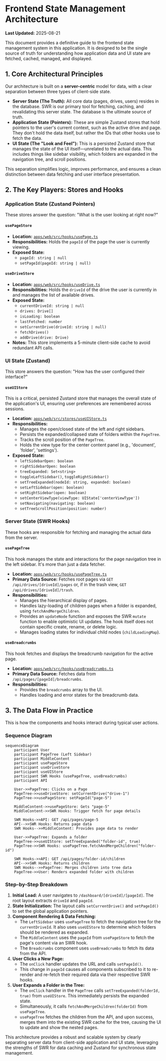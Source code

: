 # Frontend State Management Architecture

**Last Updated:** 2025-08-21

This document provides a definitive guide to the frontend state management system in this application. It is designed to be the single source of truth for understanding how application data and UI state are fetched, cached, managed, and displayed.

## 1. Core Architectural Principles

Our architecture is built on a **server-centric** model for data, with a clear separation between three types of client-side state.

- **Server State (The Truth):** All core data (pages, drives, users) resides in the database. SWR is our primary tool for fetching, caching, and revalidating this server state. The database is the ultimate source of truth.
- **Application State (Pointers):** These are simple Zustand stores that hold pointers to the user's current context, such as the active drive and page. They don't hold the data itself, but rather the IDs that other hooks use to fetch the data.
- **UI State (The "Look and Feel"):** This is a persisted Zustand store that manages the state of the UI itself—unrelated to the actual data. This includes things like sidebar visibility, which folders are expanded in the navigation tree, and scroll positions.

This separation simplifies logic, improves performance, and ensures a clean distinction between data fetching and user interface presentation.

## 2. The Key Players: Stores and Hooks

### Application State (Zustand Pointers)

These stores answer the question: "What is the user looking at right now?"

#### `usePageStore`

- **Location:** [`apps/web/src/hooks/usePage.ts`](apps/web/src/hooks/usePage.ts)
- **Responsibilities:** Holds the `pageId` of the page the user is currently viewing.
- **Exposed State:**
    - `pageId: string | null`
    - `setPageId(pageId: string | null)`

#### `useDriveStore`

- **Location:** [`apps/web/src/hooks/useDrive.ts`](apps/web/src/hooks/useDrive.ts)
- **Responsibilities:** Holds the `driveId` of the drive the user is currently in and manages the list of available drives.
- **Exposed State:**
    - `currentDriveId: string | null`
    - `drives: Drive[]`
    - `isLoading: boolean`
    - `lastFetched: number`
    - `setCurrentDrive(driveId: string | null)`
    - `fetchDrives()`
    - `addDrive(drive: Drive)`
- **Notes:** This store implements a 5-minute client-side cache to avoid redundant API calls.

### UI State (Zustand)

This store answers the question: "How has the user configured their interface?"

#### `useUIStore`

This is a critical, persisted Zustand store that manages the overall state of the application's UI, ensuring user preferences are remembered across sessions.

- **Location:** [`apps/web/src/stores/useUIStore.ts`](apps/web/src/stores/useUIStore.ts)
- **Responsibilities:**
    - Manages the open/closed state of the left and right sidebars.
    - Persists the expanded/collapsed state of folders within the `PageTree`.
    - Tracks the scroll position of the `PageTree`.
    - Holds the view type for the center content panel (e.g., 'document', 'folder', 'settings').
- **Exposed State:**
    - `leftSidebarOpen: boolean`
    - `rightSidebarOpen: boolean`
    - `treeExpanded: Set<string>`
    - `toggleLeftSidebar()`, `toggleRightSidebar()`
    - `setTreeExpanded(nodeId: string, expanded: boolean)`
    - `setLeftSidebar(open: boolean)`
    - `setRightSidebar(open: boolean)`
    - `setCenterViewType(viewType: UIState['centerViewType'])`
    - `setNavigating(navigating: boolean)`
    - `setTreeScrollPosition(position: number)`

### Server State (SWR Hooks)

These hooks are responsible for fetching and managing the actual data from the server.

#### `usePageTree`

This hook manages the state and interactions for the page navigation tree in the left sidebar. It's more than just a data fetcher.

- **Location:** [`apps/web/src/hooks/usePageTree.ts`](apps/web/src/hooks/usePageTree.ts)
- **Primary Data Source:** Fetches root pages via `GET /api/drives/[driveId]/pages` or, if in the trash view, `GET /api/drives/[driveId]/trash`.
- **Responsibilities:**
    - Manages the hierarchical display of pages.
    - Handles lazy-loading of children pages when a folder is expanded, using `fetchAndMergeChildren`.
    - Provides an `updateNode` function and exposes the SWR `mutate` function to enable optimistic UI updates. The hook itself does not contain specific create, rename, or delete logic.
    - Manages loading states for individual child nodes (`childLoadingMap`).

#### `useBreadcrumbs`

This hook fetches and displays the breadcrumb navigation for the active page.

- **Location:** [`apps/web/src/hooks/useBreadcrumbs.ts`](apps/web/src/hooks/useBreadcrumbs.ts)
- **Primary Data Source:** Fetches data from `/api/pages/[pageId]/breadcrumbs`.
- **Responsibilities:**
    - Provides the `breadcrumbs` array to the UI.
    - Handles loading and error states for the breadcrumb data.

## 3. The Data Flow in Practice

This is how the components and hooks interact during typical user actions.

### Sequence Diagram

```mermaid
sequenceDiagram
    participant User
    participant PageTree (Left Sidebar)
    participant MiddleContent
    participant usePageStore
    participant useDriveStore
    participant useUIStore
    participant SWR Hooks (usePageTree, useBreadcrumbs)
    participant API

    User->>PageTree: Clicks on a Page
    PageTree->>useDriveStore: setCurrentDrive("drive-1")
    PageTree->>usePageStore: setPageId("page-5")

    MiddleContent->>usePageStore: Gets "page-5"
    MiddleContent->>SWR Hooks: Trigger fetch for page details

    SWR Hooks->>API: GET /api/pages/page-5
    API-->>SWR Hooks: Returns page data
    SWR Hooks-->>MiddleContent: Provides page data to render

    User->>PageTree: Expands a folder
    PageTree->>useUIStore: setTreeExpanded("folder-id", true)
    PageTree->>SWR Hooks: usePageTree.fetchAndMergeChildren("folder-id")
    
    SWR Hooks->>API: GET /api/pages/folder-id/children
    API-->>SWR Hooks: Returns children
    SWR Hooks-->>PageTree: Merges children into tree data
    PageTree->>User: Renders expanded folder with children
```

### Step-by-Step Breakdown

1.  **Initial Load:** A user navigates to `/dashboard/[driveId]/[pageId]`. The root layout extracts `driveId` and `pageId`.
2.  **State Initialization:** The layout calls `setCurrentDrive()` and `setPageId()` to set the global application pointers.
3.  **Component Rendering & Data Fetching:**
    - The `LeftSidebar` uses `usePageTree` to fetch the navigation tree for the `currentDriveId`. It also uses `useUIStore` to determine which folders should be rendered as expanded.
    - The `MiddleContent` uses the `pageId` from `usePageStore` to fetch the page's content via an SWR hook.
    - The `Breadcrumbs` component uses `useBreadcrumbs` to fetch its data from the API.
4.  **User Clicks a New Page:**
    - The `onClick` handler updates the URL and calls `setPageId()`.
    - This change in `pageId` causes all components subscribed to it to re-render and re-fetch their required data via their respective SWR hooks.
5.  **User Expands a Folder in the Tree:**
    - The `onClick` handler in the `PageTree` calls `setTreeExpanded(folderId, true)` from `useUIStore`. This immediately persists the expanded state.
    - Simultaneously, it calls `fetchAndMergeChildren(folderId)` from `usePageTree`.
    - `usePageTree` fetches the children from the API, and upon success, merges them into the existing SWR cache for the tree, causing the UI to update and show the nested pages.

This architecture provides a robust and scalable system by clearly separating server data from client-side application and UI state, leveraging the strengths of SWR for data caching and Zustand for synchronous state management.